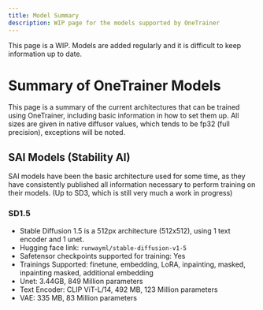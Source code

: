 ```yaml
---
title: Model Summary
description: WIP page for the models supported by OneTrainer
---
```

This page is a WIP. Models are added regularly and it is difficult to keep information up to date.

# Summary of OneTrainer Models
This page is a summary of the current architectures that can be trained using OneTrainer, including basic information in how to set them up. All sizes are given in native diffusor values, which tends to be fp32 (full precision), exceptions will be noted.

## SAI Models (Stability AI)
SAI models have been the basic architecture used for some time, as they have consistently published all information necessary to perform training on their models. (Up to SD3, which is still very much a work in progress)

### SD1.5
* Stable Diffusion 1.5 is a 512px architecture (512x512), using 1 text encoder and 1 unet.
* Hugging face link: `runwayml/stable-diffusion-v1-5`
* Safetensor checkpoints supported for training: Yes
* Trainings Supported: finetune, embedding, LoRA, inpainting, masked, inpainting masked, additional embedding
* Unet: 3.44GB, 849 Million parameters
* Text Encoder: CLIP ViT-L/14, 492 MB, 123 Million parameters
* VAE: 335 MB, 83 Million parameters



